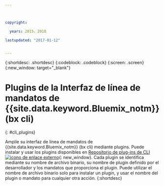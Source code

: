 ```yaml
---



copyright:

  years: 2015，2018

lastupdated: "2017-01-12"


---
```


{:shortdesc: .shortdesc}
{:codeblock: .codeblock}
{:screen: .screen}
{:new_window: target="_blank"}

# Plugins de la Interfaz de línea de mandatos de {{site.data.keyword.Bluemix_notm}} (bx cli)
{: #cli_plugins}

Amplíe su interfaz de línea de mandatos de {{site.data.keyword.Bluemix_notm}} (bx cli) mediante
plugins. Puede instalar y usar los plugins disponibles en
[Repositorio de plug-ins de CLI ![icono de enlace externo](../icons/launch-glyph.svg)](http://plugins.ng.bluemix.net/){: new_window}. Cada plugin se identifica mediante su nombre de
archivo binario, su nombre de plugin definido por el desarrollador y los mandatos que proporciona el plugin. Puede utilizar
el nombre de archivo binario solo para instalar un plugin, y usar el nombre del plugin o mandato para cualquier otra acción.
{:shortdesc}
